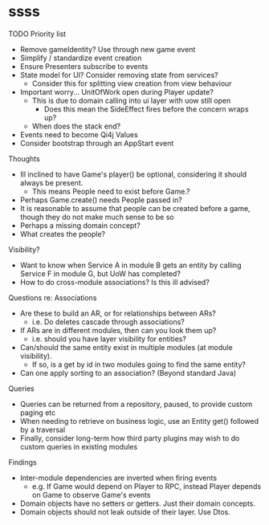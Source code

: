 ssss
====

TODO Priority list
* Remove gameIdentity? Use through new game event
* Simplify / standardize event creation
* Ensure Presenters subscribe to events
* State model for UI? Consider removing state from services?
  * Consider this for splitting view creation from view behaviour
* Important worry... UnitOfWork open during Player update?
  * This is due to domain calling into ui layer with uow still open
    * Does this mean the SideEffect fires before the concern wraps up?
  * When does the stack end?
* Events need to become Qi4j Values
* Consider bootstrap through an AppStart event

Thoughts
* Ill inclined to have Game's player() be optional, considering it should always be present.
  * This means People need to exist before Game.?
* Perhaps Game.create() needs People passed in?
* It is reasonable to assume that people can be created before a game, though they do not make much sense to be so
* Perhaps a missing domain concept?
* What creates the people?

Visibility?
* Want to know when Service A in module B gets an entity by calling Service F in module G, but UoW has completed?
* How to do cross-module associations? Is this ill advised?

Questions re: Associations
* Are these to build an AR, or for relationships between ARs?
  * i.e. Do deletes cascade through associations?
* If ARs are in different modules, then can you look them up?
  * i.e. should you have layer visibility for entities?
* Can/should the same entity exist in multiple modules (at module visibility).
  * If so, is a get by id in two modules going to find the same entity?
* Can one apply sorting to an association? (Beyond standard Java)

Queries
* Queries can be returned from a repository, paused, to provide custom paging etc
* When needing to retrieve on business logic, use an Entity get() followed by a traversal
* Finally, consider long-term how third party plugins may wish to do custom queries in existing modules

Findings
* Inter-module dependencies are inverted when firing events
  * e.g. If Game would depend on Player to RPC, instead Player depends on Game to observe Game's events
* Domain objects have no setters or getters. Just their domain concepts.
* Domain objects should not leak outside of their layer. Use Dtos.